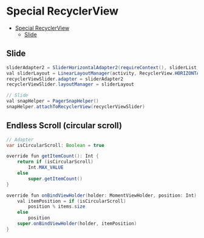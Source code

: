 # Special RecyclerView

- [Special RecyclerView](#special-recyclerview)
  - [Slide](#slide)

## Slide

```java
sliderAdapter2 = SliderHorizontalAdapter2(requireContext(), sliderList, null, recyclerViewSlider)
val sliderLayout = LinearLayoutManager(activity, RecyclerView.HORIZONTAL, false)
recyclerViewSlider.adapter = sliderAdapter2
recyclerViewSlider.layoutManager = sliderLayout

// Slide
val snapHelper = PagerSnapHelper()
snapHelper.attachToRecyclerView(recyclerViewSlider)
```

## Endless Scroll (circular scroll)

```java
// Adapter
var isCircularScroll: Boolean = true

override fun getItemCount(): Int {
    return if (isCircularScroll)
        Int.MAX_VALUE
    else
        super.getItemCount()
}

override fun onBindViewHolder(holder: MomentViewHolder, position: Int) {
    val itemPosition = if (isCircularScroll)
        position % items.size
    else
        position
    super.onBindViewHolder(holder, itemPosition)
}
```
